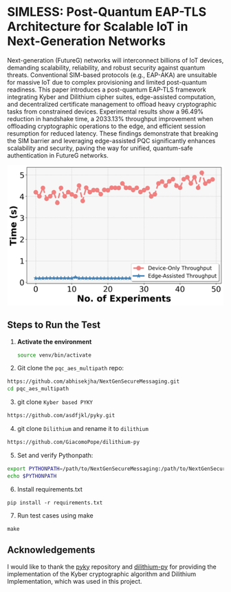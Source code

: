 # SIMLESS: Post-Quantum EAP-TLS Architecture for Scalable IoT in Next-Generation Networks

Next-generation (FutureG) networks will interconnect billions of IoT devices, demanding scalability, reliability, and robust security against quantum threats. Conventional SIM-based protocols (e.g., EAP-AKA) are unsuitable for massive IoT due to complex provisioning and limited post-quantum readiness. This paper introduces a post-quantum EAP-TLS framework integrating Kyber and Dilithium cipher suites, edge-assisted computation, and decentralized certificate management to offload heavy cryptographic tasks from constrained devices. Experimental results show a 96.49\% reduction in handshake time, a 2033.13\% throughput improvement when offloading cryptographic operations to the edge, and efficient session resumption for reduced latency. These findings demonstrate that breaking the SIM barrier and leveraging edge-assisted PQC significantly enhances scalability and security, paving the way for unified, quantum-safe authentication in FutureG networks.


![FutureG Network](images/no_of_experiments.png)

## Steps to Run the Test

1. **Activate the environment**
   ```bash
   source venv/bin/activate
   ```

2. Git clone the `pqc_aes_multipath` repo:
```bash
https://github.com/abhisekjha/NextGenSecureMessaging.git
cd pqc_aes_multipath
```

3. git clone `Kyber based PYKY`
```bash
https://github.com/asdfjkl/pyky.git
```

4. git clone `Dilithium` and rename it to `dilithium`
```bash
https://github.com/GiacomoPope/dilithium-py
```


5. Set and verify Pythonpath:
``` sh
export PYTHONPATH=/path/to/NextGenSecureMessaging:/path/to/NextGenSecureMessaging/pyky:/path/to/NextGenSecureMessaging/dilithium
echo $PYTHONPATH
```

6. Install requirements.txt
```
pip install -r requirements.txt
```
7. Run test cases using make
```
make
```

## Acknowledgements

I would like to thank the [pyky](https://github.com/asdfjkl/pyky) repository and [dilithium-py](https://github.com/GiacomoPope/dilithium-py) for providing the implementation of the Kyber cryptographic algorithm and Dilithium Implementation, which was used in this project.
